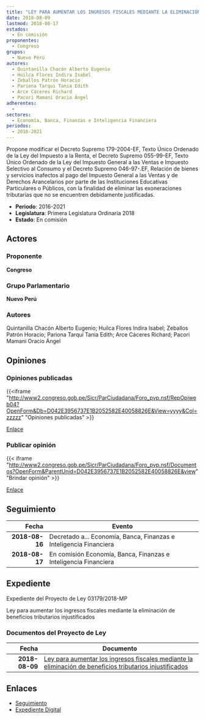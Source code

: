 ```yaml
---
title: "LEY PARA AUMENTAR LOS INGRESOS FISCALES MEDIANTE LA ELIMINACIÓN DE BENEFICIO TRIBUTARIOS INJUSTIFICADOS"
date: 2018-08-09
lastmod: 2018-08-17
estados: 
  - En comisión
proponentes: 
  - Congreso
grupos: 
  - Nuevo Perú
autores: 
  - Quintanilla Chacón Alberto Eugenio
  - Huilca Flores Indira Isabel
  - Zeballos Patrón Horacio
  - Pariona Tarqui Tania Edith
  - Arce Cáceres Richard
  - Pacori Mamani Oracio Ángel
adherentes: 
  - 
sectores: 
  - Economía, Banca, Finanzas e Inteligencia Financiera
periodos: 
  - 2016-2021
---
```


Propone modificar el Decreto Supremo 179-2004-EF, Texto Único Ordenado de la Ley del Impuesto a la Renta, el Decreto Supremo 055-99-EF, Texto Único Ordenado de la Ley del Impuesto General a las Ventas e Impuesto Selectivo al Consumo y el Decreto Supremo 046-97-.EF, Relación de bienes y servicios inafectos al pago del Impuesto General a las Ventas y de Derechos Arancelarios por parte de las Instituciones Educativas Particulares o Públicos, con la finalidad de eliminar las exoneraciones tributarias que no se encuentren debidamente justificadas.

- **Periodo**: 2016-2021
- **Legislatura**: Primera Legislatura Ordinaria 2018
- **Estado**: En comisión

## Actores

### Proponente

**Congreso**

### Grupo Parlamentario

**Nuevo Perú**

### Autores

Quintanilla Chacón Alberto Eugenio; Huilca Flores Indira Isabel; Zeballos Patrón Horacio; Pariona Tarqui Tania Edith; Arce Cáceres Richard; Pacori Mamani Oracio Ángel


## Opiniones

### Opiniones publicadas

{{<iframe "http://www2.congreso.gob.pe/Sicr/ParCiudadana/Foro_pvp.nsf/RepOpiweb04?OpenForm&Db=D042E3956737E1B2052582E40058826E&View=yyyy&Col=zzzzz" "Opiniones publicadas" >}}

[Enlace](http://www2.congreso.gob.pe/Sicr/ParCiudadana/Foro_pvp.nsf/RepOpiweb04?OpenForm&Db=D042E3956737E1B2052582E40058826E&View=yyyy&Col=zzzzz)
### Publicar opinión

{{< iframe "http://www2.congreso.gob.pe/Sicr/ParCiudadana/Foro_pvp.nsf/Documentos?OpenForm&ParentUnid=D042E3956737E1B2052582E40058826E&view" "Brindar opinión" >}}

[Enlace](http://www2.congreso.gob.pe/Sicr/ParCiudadana/Foro_pvp.nsf/Documentos?OpenForm&ParentUnid=D042E3956737E1B2052582E40058826E&view)

## Seguimiento

| Fecha | Evento |
|------:|--------|
| **2018-08-16** | Decretado a... Economía, Banca, Finanzas e Inteligencia Financiera|
| **2018-08-17** | En comisión Economía, Banca, Finanzas e Inteligencia Financiera|


## Expediente

Expediente del Proyecto de Ley 03179/2018-MP

Ley para aumentar los ingresos fiscales mediante la eliminación de beneficios tributarios injustificados


### Documentos del Proyecto de Ley

| Fecha | Documento |
|------:|--------|
| **2018-08-09** | [Ley para aumentar los ingresos fiscales mediante la eliminación de beneficios tributarios injustificados](http://www.leyes.congreso.gob.pe/Documentos/2016_2021/Proyectos_de_Ley_y_de_Resoluciones_Legislativas/PL0317920180809.pdf) |

## Enlaces 

- [Seguimiento](http://www2.congreso.gob.pehttp://www2.congreso.gob.pe/Sicr/TraDocEstProc/CLProLey2016.nsf/f7fff46988ca05b1052578e100829cc7/c0be4d2f460eac0a052582e40075482a?OpenDocument)
- [Expediente Digital](http://www2.congreso.gob.pehttp://www2.congreso.gob.pe/Sicr/TraDocEstProc/CLProLey2016.nsf/f7fff46988ca05b1052578e100829cc7/c0be4d2f460eac0a052582e40075482a?OpenDocument&Click=05257FB7005EB655.eb71d0cf91d8294e05256cdf006b5706/$Body/0.1C6C)
